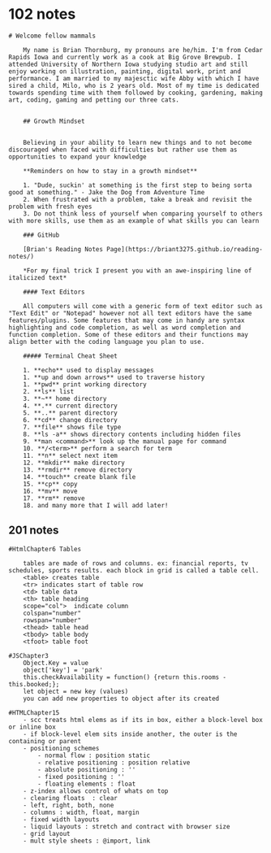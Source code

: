 # 102 notes

    # Welcome fellow mammals

        My name is Brian Thornburg, my pronouns are he/him. I'm from Cedar Rapids Iowa and currently work as a cook at Big Grove Brewpub. I attended University of Northern Iowa studying studio art and still enjoy working on illustration, painting, digital work, print and performance. I am married to my majesctic wife Abby with which I have sired a child, Milo, who is 2 years old. Most of my time is dedicated towards spending time with them followed by cooking, gardening, making art, coding, gaming and petting our three cats.


        ## Growth Mindset


        Believing in your ability to learn new things and to not become discouraged when faced with difficulties but rather use them as opportunities to expand your knowledge 

        **Reminders on how to stay in a growth mindset**

        1. "Dude, suckin' at something is the first step to being sorta good at something." - Jake the Dog from Adventure Time
        2. When frustrated with a problem, take a break and revisit the problem with fresh eyes
        3. Do not think less of yourself when comparing yourself to others with more skills, use them as an example of what skills you can learn

        ### GitHub

        [Brian's Reading Notes Page](https://briant3275.github.io/reading-notes/)

        *For my final trick I present you with an awe-inspiring line of italicized text*

        #### Text Editors

        All computers will come with a generic form of text editor such as "Text Edit" or "Notepad" however not all text editors have the same features/plugins. Some features that may come in handy are syntax highlighting and code completion, as well as word completion and function completion. Some of these editors and their functions may align better with the coding language you plan to use.

        ##### Terminal Cheat Sheet

        1. **echo** used to display messages
        1. **up and down arrows** used to traverse history
        1. **pwd** print working directory
        2. **ls** list
        3. **~** home directory
        4. **.** current directory
        5. **..** parent directory
        6. **cd** change directory
        7. **file** shows file type
        8. **ls -a** shows directory contents including hidden files
        9. **man <command>** look up the manual page for command
        10. **/<term>** perform a search for term
        11. **n** select next item
        12. **mkdir** make directory
        13. **rmdir** remove directory
        14. **touch** create blank file
        15. **cp** copy
        16. **mv** move
        17. **rm** remove
        18. and many more that I will add later!


## 201 notes

    #HtmlChapter6 Tables

        tables are made of rows and columns. ex: financial reports, tv schedules, sports results. each block in grid is called a table cell. 
        <table> creates table
        <tr> indicates start of table row
        <td> table data
        <th> table heading
        scope="col">  indicate column
        colspan="number"
        rowspan="number"
        <thead> table head
        <tbody> table body
        <tfoot> table foot

    #JSChapter3
        Object.Key = value
        object['key'] = 'park'
        this.checkAvailability = function() {return this.rooms - this.booked;};
        let object = new key (values)
        you can add new properties to object after its created
    
    #HTMLChapter15
        - scc treats html elems as if its in box, either a block-level box or inline box
        - if block-level elem sits inside another, the outer is the containing or parent
        - positioning schemes
            - normal flow : position static
            - relative positioning : position relative
            - absolute positioning : ''
            - fixed positioning : ''
            - floating elements : float
        - z-index allows control of whats on top
        - clearing floats  : clear
        - left, right, both, none
        - columns : width, float, margin
        - fixed width layouts
        - liquid layouts : stretch and contract with browser size
        - grid layout
        - mult style sheets : @import, link


        
